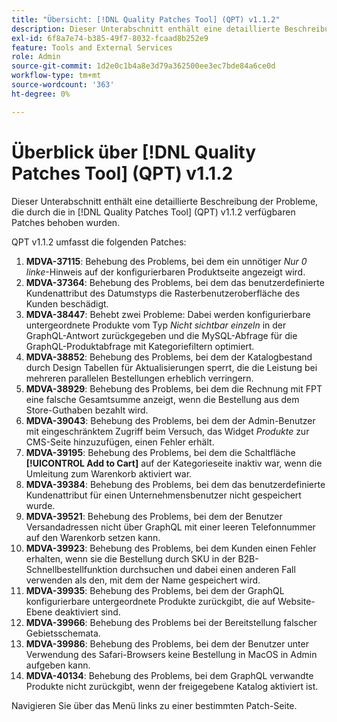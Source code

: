 ```yaml
---
title: "Übersicht: [!DNL Quality Patches Tool] (QPT) v1.1.2"
description: Dieser Unterabschnitt enthält eine detaillierte Beschreibung der Probleme, die durch die in [!DNL Quality Patches Tool]  (QPT) v1.1.2 verfügbaren Patches behoben wurden.
exl-id: 6f8a7e74-b385-49f7-8032-fcaad8b252e9
feature: Tools and External Services
role: Admin
source-git-commit: 1d2e0c1b4a8e3d79a362500ee3ec7bde84a6ce0d
workflow-type: tm+mt
source-wordcount: '363'
ht-degree: 0%

---
```


# Überblick über [!DNL Quality Patches Tool] (QPT) v1.1.2

Dieser Unterabschnitt enthält eine detaillierte Beschreibung der Probleme, die durch die in [!DNL Quality Patches Tool] (QPT) v1.1.2 verfügbaren Patches behoben wurden.

QPT v1.1.2 umfasst die folgenden Patches:

1. **MDVA-37115**: Behebung des Problems, bei dem ein unnötiger *Nur 0 linke*-Hinweis auf der konfigurierbaren Produktseite angezeigt wird.
1. **MDVA-37364**: Behebung des Problems, bei dem das benutzerdefinierte Kundenattribut des Datumstyps die Rasterbenutzeroberfläche des Kunden beschädigt.
1. **MDVA-38447**: Behebt zwei Probleme: Dabei werden konfigurierbare untergeordnete Produkte vom Typ *Nicht sichtbar einzeln* in der GraphQL-Antwort zurückgegeben und die MySQL-Abfrage für die GraphQL-Produktabfrage mit Kategoriefiltern optimiert.
1. **MDVA-38852**: Behebung des Problems, bei dem der Katalogbestand durch Design Tabellen für Aktualisierungen sperrt, die die Leistung bei mehreren parallelen Bestellungen erheblich verringern.
1. **MDVA-38929**: Behebung des Problems, bei dem die Rechnung mit FPT eine falsche Gesamtsumme anzeigt, wenn die Bestellung aus dem Store-Guthaben bezahlt wird.
1. **MDVA-39043**: Behebung des Problems, bei dem der Admin-Benutzer mit eingeschränktem Zugriff beim Versuch, das Widget *Produkte* zur CMS-Seite hinzuzufügen, einen Fehler erhält.
1. **MDVA-39195**: Behebung des Problems, bei dem die Schaltfläche **[!UICONTROL Add to Cart]** auf der Kategorieseite inaktiv war, wenn die Umleitung zum Warenkorb aktiviert war.
1. **MDVA-39384**: Behebung des Problems, bei dem das benutzerdefinierte Kundenattribut für einen Unternehmensbenutzer nicht gespeichert wurde.
1. **MDVA-39521**: Behebung des Problems, bei dem der Benutzer Versandadressen nicht über GraphQL mit einer leeren Telefonnummer auf den Warenkorb setzen kann.
1. **MDVA-39923**: Behebung des Problems, bei dem Kunden einen Fehler erhalten, wenn sie die Bestellung durch SKU in der B2B-Schnellbestellfunktion durchsuchen und dabei einen anderen Fall verwenden als den, mit dem der Name gespeichert wird.
1. **MDVA-39935**: Behebung des Problems, bei dem der GraphQL konfigurierbare untergeordnete Produkte zurückgibt, die auf Website-Ebene deaktiviert sind.
1. **MDVA-39966**: Behebung des Problems bei der Bereitstellung falscher Gebietsschemata.
1. **MDVA-39986**: Behebung des Problems, bei dem der Benutzer unter Verwendung des Safari-Browsers keine Bestellung in MacOS in Admin aufgeben kann.
1. **MDVA-40134**: Behebung des Problems, bei dem GraphQL verwandte Produkte nicht zurückgibt, wenn der freigegebene Katalog aktiviert ist.

Navigieren Sie über das Menü links zu einer bestimmten Patch-Seite.
